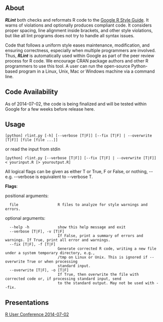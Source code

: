 ## About ##
**_RLint_** both checks and reformats R code to the [Google R Style Guide](https://google-styleguide.googlecode.com/svn/trunk/Rguide.xml). It warns of violations and optionally produces compliant code. It considers proper spacing, line alignment inside brackets, and other style violations, but like all lint programs does not try to handle all syntax issues.

Code that follows a uniform style eases maintenance, modification, and ensuring correctness, especially when multiple programmers are involved.  Thus, **_RLint_** is automatically used within Google as part of the peer review process for R code.  We encourage CRAN package authors and other R programmers to use this tool.  A user can run the open-source Python-based program in a Linux, Unix, Mac or Windows machine via a command line.

## Code Availability ##

As of 2014-07-02, the code is being finalized and will be tested within Google for a few weeks before release here.

## Usage ##
```
[python] rlint.py [-h] [--verbose [T|F]] [--fix [T|F] | --overwrite [T|F]] [file [file ...]]
```
or read the input from stdin
```
[python] rlint.py [--verbose [T|F]] [--fix [T|F] | --overwrite [T|F]] < yourinput.R [> youroutput.R]
```
All logical flags can be given as either T or True, F or False, or nothing, --e.g. --verbose is equivalent to --verbose T.

**Flags**:

positional arguments:
```
  file                  R files to analyze for style warnings and errors.
```

optional arguments:
```
  --help -h             show this help message and exit
  --verbose [T|F], -v [T|F]
                        If False, print a summary of errors and warnings. If True, print all error and warnings.
  --fix [T|F], -f [T|F]
                        Generate corrected R code, writing a new file under a system temporary directory, e.g.,
                        /tmp on Linux or Unix. This is ignored if --overwrite True or when processing
                        standard input.
  --overwrite [T|F], -o [T|F]
                        If True, then overwrite the file with corrected code or, if processing standard input, send
                        to the standard output. May not be used with --fix.
```

## Presentations ##

<a href='https://code.google.com/p/google-rlint/wiki/Documentation'>R User Conference 2014-07-02</a>